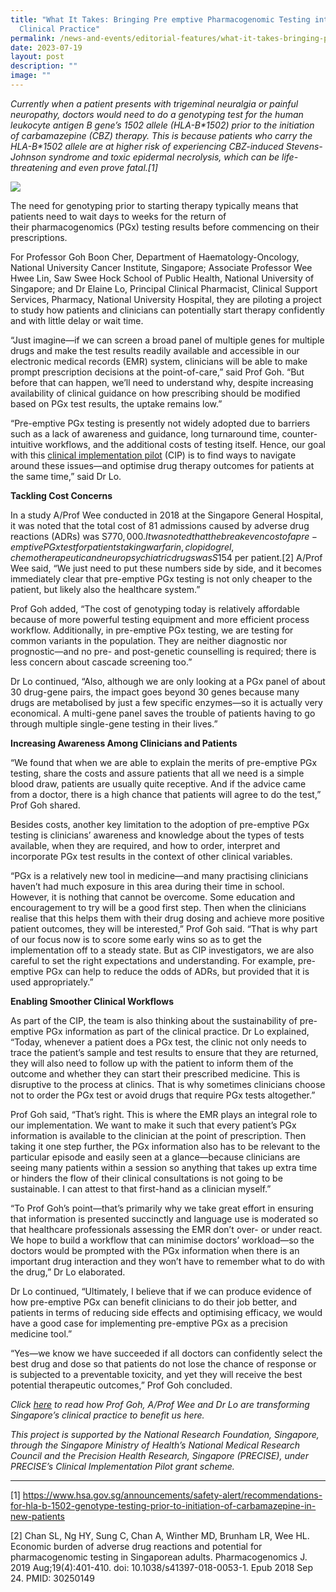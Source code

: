 ```yaml
---
title: "What It Takes: Bringing Pre emptive Pharmacogenomic Testing into Routine
  Clinical Practice"
permalink: /news-and-events/editorial-features/what-it-takes-bringing-pre-emptive-pharmacogenomic-testing/
date: 2023-07-19
layout: post
description: ""
image: ""
---
```

_Currently when a patient presents with trigeminal neuralgia or painful neuropathy, doctors would need to do a genotyping test for the human leukocyte antigen B gene’s 1502 allele (HLA-B\*1502) prior to the initiation of carbamazepine (CBZ) therapy. This is because patients who carry the HLA-B\*1502 allele are at higher risk of experiencing CBZ-induced Stevens-Johnson syndrome and toxic epidermal necrolysis, which can be life-threatening and even prove fatal.\[1\]_

![](/images/Resources/Editorial%20Features/2023/precise-–-cip-profiling-pgx-1024x585.jpeg)

The need for genotyping prior to starting therapy typically means that patients need to wait days to weeks for the return of their pharmacogenomics (PGx) testing results before commencing on their prescriptions.

For Professor Goh Boon Cher, Department of Haematology-Oncology, National University Cancer Institute, Singapore; Associate Professor Wee Hwee Lin, Saw Swee Hock School of Public Health, National University of Singapore; and Dr Elaine Lo, Principal Clinical Pharmacist, Clinical Support Services, Pharmacy, National University Hospital, they are piloting a project to study how patients and clinicians can potentially start therapy confidently and with little delay or wait time.

“Just imagine—if we can screen a broad panel of multiple genes for multiple drugs and make the test results readily available and accessible in our electronic medical records (EMR) system, clinicians will be able to make prompt prescription decisions at the point-of-care,” said Prof Goh. “But before that can happen, we’ll need to understand why, despite increasing availability of clinical guidance on how prescribing should be modified based on PGx test results, the uptake remains low.”

“Pre-emptive PGx testing is presently not widely adopted due to barriers such as a lack of awareness and guidance, long turnaround time, counter-intuitive workflows, and the additional costs of testing itself. Hence, our goal with this [clinical implementation pilot](/research/clinical-implementation-pilots/) (CIP) is to find ways to navigate around these issues—and optimise drug therapy outcomes for patients at the same time,” said Dr Lo.

**Tackling Cost Concerns**

In a study A/Prof Wee conducted in 2018 at the Singapore General Hospital, it was noted that the total cost of 81 admissions caused by adverse drug reactions (ADRs) was S$770,000. It was noted that the breakeven cost of a pre-emptive PGx test for patients taking warfarin, clopidogrel, chemotherapeutic and neuropsychiatric drugs was S$154 per patient.\[2\] A/Prof Wee said, “We just need to put these numbers side by side, and it becomes immediately clear that pre-emptive PGx testing is not only cheaper to the patient, but likely also the healthcare system.”

Prof Goh added, “The cost of genotyping today is relatively affordable because of more powerful testing equipment and more efficient process workflow. Additionally, in pre-emptive PGx testing, we are testing for common variants in the population. They are neither diagnostic nor prognostic—and no pre- and post-genetic counselling is required; there is less concern about cascade screening too.” 

Dr Lo continued, “Also, although we are only looking at a PGx panel of about 30 drug-gene pairs, the impact goes beyond 30 genes because many drugs are metabolised by just a few specific enzymes—so it is actually very economical. A multi-gene panel saves the trouble of patients having to go through multiple single-gene testing in their lives.” 

**Increasing Awareness Among Clinicians and Patients**

“We found that when we are able to explain the merits of pre-emptive PGx testing, share the costs and assure patients that all we need is a simple blood draw, patients are usually quite receptive. And if the advice came from a doctor, there is a high chance that patients will agree to do the test,” Prof Goh shared. 

Besides costs, another key limitation to the adoption of pre-emptive PGx testing is clinicians’ awareness and knowledge about the types of tests available, when they are required, and how to order, interpret and incorporate PGx test results in the context of other clinical variables.

“PGx is a relatively new tool in medicine—and many practising clinicians haven’t had much exposure in this area during their time in school. However, it is nothing that cannot be overcome. Some education and encouragement to try will be a good first step. Then when the clinicians realise that this helps them with their drug dosing and achieve more positive patient outcomes, they will be interested,” Prof Goh said. “That is why part of our focus now is to score some early wins so as to get the implementation off to a steady state. But as CIP investigators, we are also careful to set the right expectations and understanding. For example, pre-emptive PGx can help to reduce the odds of ADRs, but provided that it is used appropriately.”

**Enabling Smoother Clinical Workflows**

As part of the CIP, the team is also thinking about the sustainability of pre-emptive PGx information as part of the clinical practice. Dr Lo explained, “Today, whenever a patient does a PGx test, the clinic not only needs to trace the patient’s sample and test results to ensure that they are returned, they will also need to follow up with the patient to inform them of the outcome and whether they can start their prescribed medicine. This is disruptive to the process at clinics. That is why sometimes clinicians choose not to order the PGx test or avoid drugs that require PGx tests altogether.”

Prof Goh said, “That’s right. This is where the EMR plays an integral role to our implementation. We want to make it such that every patient’s PGx information is available to the clinician at the point of prescription. Then taking it one step further, the PGx information also has to be relevant to the particular episode and easily seen at a glance—because clinicians are seeing many patients within a session so anything that takes up extra time or hinders the flow of their clinical consultations is not going to be sustainable. I can attest to that first-hand as a clinician myself.”

“To Prof Goh’s point—that’s primarily why we take great effort in ensuring that information is presented succinctly and language use is moderated so that healthcare professionals assessing the EMR don’t over- or under react. We hope to build a workflow that can minimise doctors’ workload—so the doctors would be prompted with the PGx information when there is an important drug interaction and they won’t have to remember what to do with the drug,” Dr Lo elaborated.

Dr Lo continued, “Ultimately, I believe that if we can produce evidence of how pre-emptive PGx can benefit clinicians to do their job better, and patients in terms of reducing side effects and optimising efficacy, we would have a good case for implementing pre-emptive PGx as a precision medicine tool.”

“Yes—we know we have succeeded if all doctors can confidently select the best drug and dose so that patients do not lose the chance of response or is subjected to a preventable toxicity, and yet they will receive the best potential therapeutic outcomes,” Prof Goh concluded.

_Click [here](/news-and-events/editorial-features/pre-emptive-pharmacogenomic-testing-what-is-in-it-for-us/) to read how Prof Goh, A/Prof Wee and Dr Lo are transforming Singapore’s clinical practice to benefit us here._

_This project is supported by the National Research Foundation, Singapore, through the Singapore Ministry of Health’s National Medical Research Council and the Precision Health Research, Singapore (PRECISE), under PRECISE’s Clinical Implementation Pilot grant scheme._

* * *

\[1\] https://www.hsa.gov.sg/announcements/safety-alert/recommendations-for-hla-b-1502-genotype-testing-prior-to-initiation-of-carbamazepine-in-new-patients

\[2\] Chan SL, Ng HY, Sung C, Chan A, Winther MD, Brunham LR, Wee HL. Economic burden of adverse drug reactions and potential for pharmacogenomic testing in Singaporean adults. Pharmacogenomics J. 2019 Aug;19(4):401-410. doi: 10.1038/s41397-018-0053-1. Epub 2018 Sep 24. PMID: 30250149